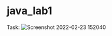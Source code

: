 # java_lab1
Task:
![Screenshot 2022-02-23 152040](https://user-images.githubusercontent.com/93157729/155327436-a3ed1075-cb9b-49e1-a86a-708b98bbce2d.png)
